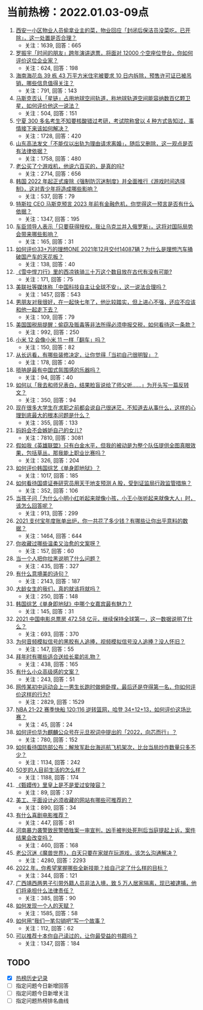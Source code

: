 # 当前热榜：2022.01.03-09点
1. [西安一小区物业人员偷拿业主的菜，物业回应「封闭后保洁员没菜吃，已开除」，这一处置是否合理？](https://www.zhihu.com/question/509443834)
    * 关注：1639, 回答：665
2. [罗振宇「时间的朋友」跨年演讲退票，将面对 12000 个空座位登台，你如何评价这位企业家？](https://www.zhihu.com/question/508746869)
    * 关注：624, 回答：198
3. [海南海花岛 39 栋 43 万平方米住宅被要求 10 日内拆除，预售许可证已被吊销，哪些信息值得关注？](https://www.zhihu.com/question/509509294)
    * 关注：791, 回答：143
4. [马斯克否认「星链」占用地球空间轨道，称地球轨道空间能容纳数百亿颗卫星，如何评价他这一说法？](https://www.zhihu.com/question/509149326)
    * 关注：504, 回答：151
5. [宁夏 300 多名考生不知要核酸错过考研，考试院称曾以 4 种方式告知过，事情接下来该如何解决？](https://www.zhihu.com/question/509550011)
    * 关注：1728, 回答：420
6. [山东高法发文「不能仅以出轨为理由请求离婚」，随后又删除，这一观点是否有法律依据？](https://www.zhihu.com/question/509536370)
    * 关注：1758, 回答：480
7. [老公买了个游戏机，他说六百买的，是真的吗?](https://www.zhihu.com/question/502995048)
    * 关注：2714, 回答：656
8. [韩国 2022 年起正式废除《强制防沉迷制度》并全面推行《游戏时间选择制》，这对青少年将造成哪些影响？](https://www.zhihu.com/question/509265298)
    * 关注：537, 回答：79
9. [特斯拉 CEO 马斯克预言 2023 年前有金融危机，你觉得这一预言是否有什么依据？](https://www.zhihu.com/question/509301931)
    * 关注：1347, 回答：195
10. [车臣领导人表示「只要获得授权，我让乌克兰并入俄罗斯」，这将对国际局势会带来哪些影响？](https://www.zhihu.com/question/508820859)
    * 关注：165, 回答：31
11. [如何评价33+万的理想ONE 2021年12月交付14087辆？为什么是理想汽车捅破国产车的天花板？](https://www.zhihu.com/question/509444847)
    * 关注：138, 回答：40
12. [《雪中悍刀行》里的西凉铁骑三十万这个数目放在古代有没有可能?](https://www.zhihu.com/question/507277461)
    * 关注：171, 回答：75
13. [美联社等媒体称「中国科技自主让全球不安」，这一说法合理吗？](https://www.zhihu.com/question/509186206)
    * 关注：1457, 回答：543
14. [男朋友对我很好，在一起快七年了，他比较踏实，但上进心不强，还应不应该和他一起走下去？](https://www.zhihu.com/question/509536583)
    * 关注：109, 回答：79
15. [美国国税局提醒：偷窃及贩毒等非法所得必须申报交税，如何看待这一条款？](https://www.zhihu.com/question/509164935)
    * 关注：992, 回答：250
16. [小米 12 会像小米 11 一样「翻车」吗？](https://www.zhihu.com/question/508844184)
    * 关注：150, 回答：82
17. [从长远看，有哪些装修决定，让你觉得「当初自己很明智」？](https://www.zhihu.com/question/463530475)
    * 关注：178, 回答：40
18. [唢呐是最有中国式氛围感的乐器吗？](https://www.zhihu.com/question/509509878)
    * 关注：94, 回答：40
19. [如何以「我去和师兄表白，结果脸盲说给了师父听……」为开头写一篇反转文？](https://www.zhihu.com/question/502697221)
    * 关注：350, 回答：94
20. [现在很多大学生在求职之前都会说自己很迷茫，不知道去从事什么，这样的心理到底最大的根本问题是什么？](https://www.zhihu.com/question/478002554)
    * 关注：355, 回答：133
21. [妈妈会不会嫉妒自己的女儿?](https://www.zhihu.com/question/28212662)
    * 关注：7810, 回答：3081
22. [假如我《英雄联盟》只有白金水平，但我的被动是为整个队伍提供全图真眼效果，包括草丛，那我能上职业比赛吗？](https://www.zhihu.com/question/504322035)
    * 关注：326, 回答：204
23. [如何评价韩国综艺《单身即地狱》？](https://www.zhihu.com/question/508537628)
    * 关注：1017, 回答：185
24. [如何看待国盛证券研究员用天干地支预测 A 股，受到证监局行政监管措施？](https://www.zhihu.com/question/509289455)
    * 关注：352, 回答：106
25. [当孩子问「为什么小明小红听起来就像小孩，小王小张听起来就像大人」时，该怎么回答呢？](https://www.zhihu.com/question/508048244)
    * 关注：913, 回答：299
26. [2021 支付宝年度账单出炉，你一共花了多少钱？有哪些让你出乎意料的数据？](https://www.zhihu.com/question/509499577)
    * 关注：1464, 回答：644
27. [你收藏过哪些温柔又治愈的文案呀？](https://www.zhihu.com/question/505696777)
    * 关注：157, 回答：60
28. [当一个人把你拉黑说明了什么问题？](https://www.zhihu.com/question/317947318)
    * 关注：435, 回答：327
29. [有什么意境美的诗句？](https://www.zhihu.com/question/471920526)
    * 关注：2143, 回答：187
30. [大龄女生的我们，真的就该将就吗？](https://www.zhihu.com/question/508684111)
    * 关注：250, 回答：148
31. [韩国综艺《单身即地狱》中哪个女嘉宾最有魅力？](https://www.zhihu.com/question/508257566)
    * 关注：145, 回答：31
32. [2021 中国电影总票房 472.58 亿元，继续保持全球第一，这一数据说明了什么？](https://www.zhihu.com/question/509392686)
    * 关注：693, 回答：370
33. [为何音频模拟信号的黑胶有人追捧，视频模拟信号没人追捧？没人怀旧？](https://www.zhihu.com/question/60955959)
    * 关注：147, 回答：55
34. [拜年时有哪些适合送给长辈的礼物？](https://www.zhihu.com/question/436568375)
    * 关注：438, 回答：165
35. [有什么小众高级感的文案？](https://www.zhihu.com/question/465278080)
    * 关注：243, 回答：51
36. [网传某初中运动会上一男生长跑时做俯卧撑，最后还是夺得第一名，你如何评价这样的行为?](https://www.zhihu.com/question/509080640)
    * 关注：2829, 回答：1529
37. [NBA 21-22 赛季快船 120:116 逆转篮网，哈登 34+12+13，如何评价这场比赛？](https://www.zhihu.com/question/509500223)
    * 关注：45, 回答：24
38. [如何评价华为麒麟公众号在元旦祝词中提出的「2022，向芯而行」？](https://www.zhihu.com/question/509466136)
    * 关注：780, 回答：152
39. [如何看待国防部公布：解放军赴台海巡航飞机架次，比台当局炒作数量只多不少？](https://www.zhihu.com/question/509149367)
    * 关注：1134, 回答：242
40. [50岁的人目前生活的怎么样？](https://www.zhihu.com/question/450008134)
    * 关注：1188, 回答：174
41. [《甄嬛传》里皇上是不是爱过安陵容？](https://www.zhihu.com/question/498537392)
    * 关注：89, 回答：37
42. [美工、平面设计必须收藏的网站有哪些可推荐的？](https://www.zhihu.com/question/491974209)
    * 关注：890, 回答：34
43. [有什么喜剧电影推荐？](https://www.zhihu.com/question/324153539)
    * 关注：447, 回答：81
44. [河南暴力袭警致民警牺牲案一审宣判，凶手被判处死刑后当庭提起上诉，案件结果会改变吗？](https://www.zhihu.com/question/508834074)
    * 关注：460, 回答：168
45. [老公沉迷《魔兽世界》，白天只要在家就在玩游戏，该怎么沟通解决？](https://www.zhihu.com/question/492997580)
    * 关注：4280, 回答：2293
46. [2022 年，你希望掌握哪些全新技能？给自己定了什么样的目标？](https://www.zhihu.com/question/503473009)
    * 关注：344, 回答：121
47. [广西靖西两男子引带外籍人员非法入境，致 5 万人居家隔离，现已被逮捕，他们将承担什么法律责任？](https://www.zhihu.com/question/509069263)
    * 关注：385, 回答：90
48. [如何发现一个人的天赋？](https://www.zhihu.com/question/24030221)
    * 关注：1585, 回答：58
49. [如何用“我们一笔勾销吧”写一个故事？](https://www.zhihu.com/question/504872857)
    * 关注：112, 回答：62
50. [可以推荐十本你自己读过的，让你最受益的书籍吗？](https://www.zhihu.com/question/505678503)
    * 关注：1347, 回答：184
## TODO
* [x] [热榜历史记录](hot_history/AllHot.md)
* [ ] 指定问题今日新增回答
* [ ] 指定问题今日新增关注
* [ ] 指定问题热榜排名曲线
